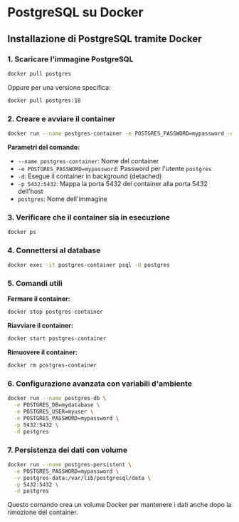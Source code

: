# PostgreSQL su Docker

## Installazione di PostgreSQL tramite Docker

### 1. Scaricare l'immagine PostgreSQL

```bash
docker pull postgres
```

Oppure per una versione specifica:

```bash
docker pull postgres:18
```

### 2. Creare e avviare il container

```bash
docker run --name postgres-container -e POSTGRES_PASSWORD=mypassword -d -p 5432:5432 postgres
```

**Parametri del comando:**
- `--name postgres-container`: Nome del container
- `-e POSTGRES_PASSWORD=mypassword`: Password per l'utente `postgres`
- `-d`: Esegue il container in background (detached)
- `-p 5432:5432`: Mappa la porta 5432 del container alla porta 5432 dell'host
- `postgres`: Nome dell'immagine

### 3. Verificare che il container sia in esecuzione

```bash
docker ps
```

### 4. Connettersi al database

```bash
docker exec -it postgres-container psql -U postgres
```

### 5. Comandi utili

**Fermare il container:**
```bash
docker stop postgres-container
```

**Riavviare il container:**
```bash
docker start postgres-container
```

**Rimuovere il container:**
```bash
docker rm postgres-container
```

### 6. Configurazione avanzata con variabili d'ambiente

```bash
docker run --name postgres-db \
  -e POSTGRES_DB=mydatabase \
  -e POSTGRES_USER=myuser \
  -e POSTGRES_PASSWORD=mypassword \
  -p 5432:5432 \
  -d postgres
```

### 7. Persistenza dei dati con volume

```bash
docker run --name postgres-persistent \
  -e POSTGRES_PASSWORD=mypassword \
  -v postgres-data:/var/lib/postgresql/data \
  -p 5432:5432 \
  -d postgres
```

Questo comando crea un volume Docker per mantenere i dati anche dopo la rimozione del container.